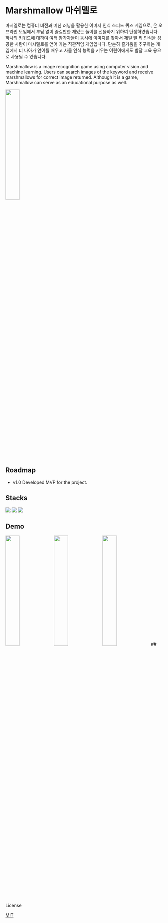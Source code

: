 

# Marshmallow 마쉬멜로

마시멜로는 컴퓨터 비전과 머신 러닝을 활용한 이미지 인식 스피드 퀴즈 게임으로, 온 오프라인 모임에서 부담 없이 즐길만한 재밌는 놀이를 선물하기 위하여 탄생하였습니다. 하나의 키워드에 대하여 여러 참가자들이 동시에 이미지를 찾아서 제일 빨 리 인식을 성공한 사람이 마시멜로를 얻어 가는 직관적임 게임입니다. 단순히 즐거움을 추구하는 게임에서 더 나아가 언어를 배우고 사물 인식 능력을 키우는 어린이에게도 발달 교육 용으로 사용될 수 있습니다.

Marshmallow is a image recognition game using computer vision and machine learning. Users can search images of the keyword and receive marshmallows for correct image returned. Although it is a game, Marshmallow can serve as an educational purpose as well.

<img src = "https://firebasestorage.googleapis.com/v0/b/portfolio-f64ed.appspot.com/o/marshmallow_logo.png?alt=media&token=c2443989-cdca-4ff6-a5fd-196a2f8b3d7a" width = 30%>

## Roadmap

- v1.0 Developed MVP for the project.

## Stacks

[![](https://img.shields.io/badge/Flutter-02569B?style=for-the-badge&logo=flutter&logoColor=white)]()
[![](https://img.shields.io/badge/Firestore-orange?style=for-the-badge&logo=google&logoColor=white)]()
[![](https://img.shields.io/badge/Figma-F24E1E?style=for-the-badge&logo=figma&logoColor=white)]()


## Demo

<img src = "https://firebasestorage.googleapis.com/v0/b/portfolio-f64ed.appspot.com/o/marshmallow1.png?alt=media&token=06fdfd51-8718-4825-b9ef-e26a4c4807c2" width = 30%>
<img src = "https://firebasestorage.googleapis.com/v0/b/portfolio-f64ed.appspot.com/o/marshmallow3.png?alt=media&token=dd25492b-bfb1-4b4a-82fc-917426e1b107" width = 30%>
<img src = "https://firebasestorage.googleapis.com/v0/b/portfolio-f64ed.appspot.com/o/marshmallow4.png?alt=media&token=a565937f-0f7f-4f29-9ef0-5fec07619d0a" width = 30%>
## License

[MIT](https://choosealicense.com/licenses/mit/)

